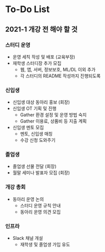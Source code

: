 # To-Do List
## 2021-1 개강 전 해야 할 것
### 스터디 운영
- 운영 세칙 작성 및 배포 (교육부장)
- 재학생 스터디장 추가 모집
    - 웹, 앱, 서버, 정보보호, ML/DL 이외 추가
    - 각 스터디의 README 작성까지 진행되도록

### 신입생
- 신입생 대상 동아리 홍보 (회장)
- 신입생 OT 기획 및 진행
    - Gather 환경 설정 및 운영 방법 숙지
    - Gather 이용료, 상품비 등 지출 계획
- 신입생 멘토 모집
    - 멘토, 신입생 매칭
    - 수강 신청 도와주기

### 졸업생
- 졸업생 선물 전달 (회장)
- 월말 세미나 발표자 모집 (회장)

### 개강 총회
- 동아리 운영 논의
    - 스터디 운영 규칙 안내
    - 동아리 운영 의견 모집

### 인프라
- Slack 채널 개설
    - 재학생 및 졸업생 가입 유도